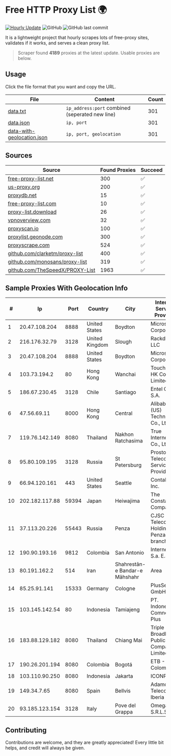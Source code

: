 
# Free HTTP Proxy List 🌍

[![Hourly Update](https://github.com/mertguvencli/http-proxy-list/actions/workflows/main.yml/badge.svg?branch=main)](https://github.com/mertguvencli/http-proxy-list/actions/workflows/main.yml)
![GitHub](https://img.shields.io/github/license/mertguvencli/http-proxy-list)
![GitHub last commit](https://img.shields.io/github/last-commit/mertguvencli/http-proxy-list)

It is a lightweight project that hourly scrapes lots of free-proxy sites, validates if it works, and serves a clean proxy list.


> Scraper found **4189** proxies at the latest update. Usable proxies are below.

## Usage

Click the file format that you want and copy the URL.


|File|Content|Count|
|----|-------|-----|
|[data.txt](https://raw.githubusercontent.com/mertguvencli/http-proxy-list/main/proxy-list/data.txt)|`ip_address:port` combined (seperated new line)|301|
|[data.json](https://raw.githubusercontent.com/mertguvencli/http-proxy-list/main/proxy-list/data.json)|`ip, port`|301|
|[data-with-geolocation.json](https://raw.githubusercontent.com/mertguvencli/http-proxy-list/main/proxy-list/data-with-geolocation.json)|`ip, port, geolocation`|301|

## Sources

|Source|Found Proxies|Succeed|
|------|-------------|-------|
|[free-proxy-list.net](https://free-proxy-list.net)|300|✅|
|[us-proxy.org](https://www.us-proxy.org)|200|✅|
|[proxydb.net](http://proxydb.net)|15|✅|
|[free-proxy-list.com](https://free-proxy-list.com/?page=&port=&type%5B%5D=http&type%5B%5D=https&up_time=0&search=Search)|10|✅|
|[proxy-list.download](https://www.proxy-list.download/HTTP)|26|✅|
|[vpnoverview.com](https://vpnoverview.com/privacy/anonymous-browsing/free-proxy-servers)|32|✅|
|[proxyscan.io](https://www.proxyscan.io)|100|✅|
|[proxylist.geonode.com](https://proxylist.geonode.com/api/proxy-list?limit=300&page=1&sort_by=lastChecked&sort_type=desc&protocols=http,https)|300|✅|
|[proxyscrape.com](https://api.proxyscrape.com/v2/?request=displayproxies&protocol=http&timeout=10000&country=all&ssl=all&anonymity=all)|524|✅|
|[github.com/clarketm/proxy-list](https://raw.githubusercontent.com/clarketm/proxy-list/master/proxy-list-raw.txt)|400|✅|
|[github.com/monosans/proxy-list](https://raw.githubusercontent.com/monosans/proxy-list/main/proxies/http.txt)|319|✅|
|[github.com/TheSpeedX/PROXY-List](https://raw.githubusercontent.com/TheSpeedX/PROXY-List/master/http.txt)|1963|✅|


## Sample Proxies With Geolocation Info

|#|Ip|Port|Country|City|Internet Service Provider|
|-|--|----|-------|----|-------------------------|
|1|20.47.108.204|8888|United States|Boydton|Microsoft Corporation|
|2|216.176.32.79|3128|United Kingdom|Slough|Rackdog, LLC|
|3|20.47.108.204|8888|United States|Boydton|Microsoft Corporation|
|4|103.73.194.2|80|Hong Kong|Wanchai|TouchPal HK Co., Limited|
|5|186.67.230.45|3128|Chile|Santiago|Entel Chile S.A.|
|6|47.56.69.11|8000|Hong Kong|Central|Alibaba (US) Technology Co., Ltd.|
|7|119.76.142.149|8080|Thailand|Nakhon Ratchasima|True Internet Co., Ltd.|
|8|95.80.109.195|3128|Russia|St Petersburg|Prostor Telecom Service Provider|
|9|66.94.120.161|443|United States|Seattle|Contabo Inc.|
|10|202.182.117.88|59394|Japan|Heiwajima|The Constant Company|
|11|37.113.20.226|55443|Russia|Penza|CJSC "ER-Telecom Holding" Penza branch|
|12|190.90.193.16|9812|Colombia|San Antonio|Internexa S.a. E.S.P|
|13|80.191.162.2|514|Iran|Shahrestān-e Bandar-e Māhshahr|Area|
|14|85.25.91.141|15333|Germany|Cologne|PlusServer GmbH|
|15|103.145.142.54|80|Indonesia|Tamiajeng|PT. Indonesia Comnets Plus|
|16|183.88.129.182|8080|Thailand|Chiang Mai|Triple T Broadband Public Company Limited|
|17|190.26.201.194|8080|Colombia|Bogotá|ETB - Colombia|
|18|103.110.90.250|8080|Indonesia|Jakarta|ICONPLN|
|19|149.34.7.65|8080|Spain|Bellvis|Adamo Telecom Iberia S.A.|
|20|93.185.123.154|3128|Italy|Pove del Grappa|Omegacom S.R.L.S.|



## Contributing

Contributions are welcome, and they are greatly appreciated! Every
little bit helps, and credit will always be given.

